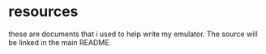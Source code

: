 # resources

these are documents that i used to help write my emulator. The source will be linked in the main README.
